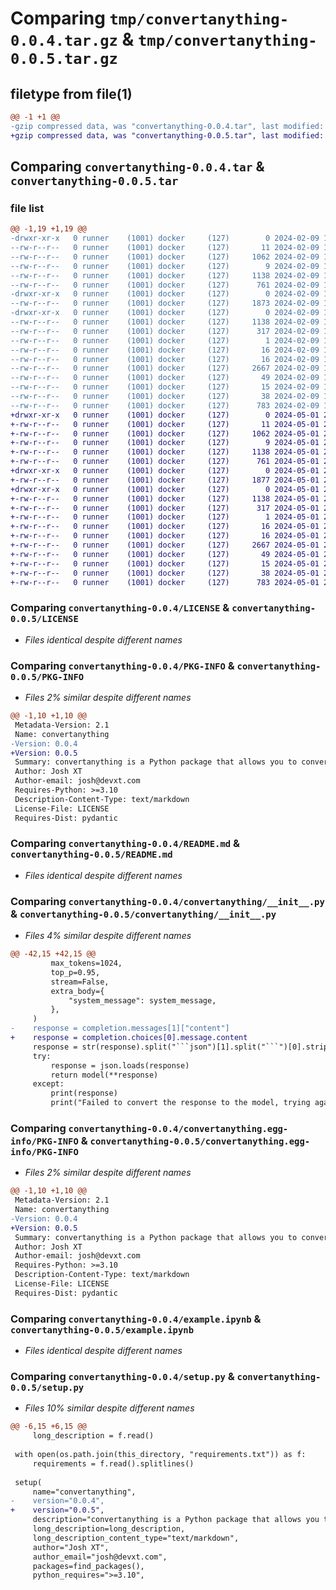 # Comparing `tmp/convertanything-0.0.4.tar.gz` & `tmp/convertanything-0.0.5.tar.gz`

## filetype from file(1)

```diff
@@ -1 +1 @@
-gzip compressed data, was "convertanything-0.0.4.tar", last modified: Fri Feb  9 12:26:15 2024, max compression
+gzip compressed data, was "convertanything-0.0.5.tar", last modified: Wed May  1 21:13:18 2024, max compression
```

## Comparing `convertanything-0.0.4.tar` & `convertanything-0.0.5.tar`

### file list

```diff
@@ -1,19 +1,19 @@
-drwxr-xr-x   0 runner    (1001) docker     (127)        0 2024-02-09 12:26:15.388843 convertanything-0.0.4/
--rw-r--r--   0 runner    (1001) docker     (127)       11 2024-02-09 12:26:04.000000 convertanything-0.0.4/.gitignore
--rw-r--r--   0 runner    (1001) docker     (127)     1062 2024-02-09 12:26:04.000000 convertanything-0.0.4/LICENSE
--rw-r--r--   0 runner    (1001) docker     (127)        9 2024-02-09 12:26:04.000000 convertanything-0.0.4/MANIFEST.in
--rw-r--r--   0 runner    (1001) docker     (127)     1138 2024-02-09 12:26:15.388843 convertanything-0.0.4/PKG-INFO
--rw-r--r--   0 runner    (1001) docker     (127)      761 2024-02-09 12:26:04.000000 convertanything-0.0.4/README.md
-drwxr-xr-x   0 runner    (1001) docker     (127)        0 2024-02-09 12:26:15.388843 convertanything-0.0.4/convertanything/
--rw-r--r--   0 runner    (1001) docker     (127)     1873 2024-02-09 12:26:04.000000 convertanything-0.0.4/convertanything/__init__.py
-drwxr-xr-x   0 runner    (1001) docker     (127)        0 2024-02-09 12:26:15.388843 convertanything-0.0.4/convertanything.egg-info/
--rw-r--r--   0 runner    (1001) docker     (127)     1138 2024-02-09 12:26:15.000000 convertanything-0.0.4/convertanything.egg-info/PKG-INFO
--rw-r--r--   0 runner    (1001) docker     (127)      317 2024-02-09 12:26:15.000000 convertanything-0.0.4/convertanything.egg-info/SOURCES.txt
--rw-r--r--   0 runner    (1001) docker     (127)        1 2024-02-09 12:26:15.000000 convertanything-0.0.4/convertanything.egg-info/dependency_links.txt
--rw-r--r--   0 runner    (1001) docker     (127)       16 2024-02-09 12:26:15.000000 convertanything-0.0.4/convertanything.egg-info/requires.txt
--rw-r--r--   0 runner    (1001) docker     (127)       16 2024-02-09 12:26:15.000000 convertanything-0.0.4/convertanything.egg-info/top_level.txt
--rw-r--r--   0 runner    (1001) docker     (127)     2667 2024-02-09 12:26:04.000000 convertanything-0.0.4/example.ipynb
--rw-r--r--   0 runner    (1001) docker     (127)       49 2024-02-09 12:26:04.000000 convertanything-0.0.4/pyproject.toml
--rw-r--r--   0 runner    (1001) docker     (127)       15 2024-02-09 12:26:04.000000 convertanything-0.0.4/requirements.txt
--rw-r--r--   0 runner    (1001) docker     (127)       38 2024-02-09 12:26:15.388843 convertanything-0.0.4/setup.cfg
--rw-r--r--   0 runner    (1001) docker     (127)      783 2024-02-09 12:26:04.000000 convertanything-0.0.4/setup.py
+drwxr-xr-x   0 runner    (1001) docker     (127)        0 2024-05-01 21:13:18.880257 convertanything-0.0.5/
+-rw-r--r--   0 runner    (1001) docker     (127)       11 2024-05-01 21:13:08.000000 convertanything-0.0.5/.gitignore
+-rw-r--r--   0 runner    (1001) docker     (127)     1062 2024-05-01 21:13:08.000000 convertanything-0.0.5/LICENSE
+-rw-r--r--   0 runner    (1001) docker     (127)        9 2024-05-01 21:13:08.000000 convertanything-0.0.5/MANIFEST.in
+-rw-r--r--   0 runner    (1001) docker     (127)     1138 2024-05-01 21:13:18.880257 convertanything-0.0.5/PKG-INFO
+-rw-r--r--   0 runner    (1001) docker     (127)      761 2024-05-01 21:13:08.000000 convertanything-0.0.5/README.md
+drwxr-xr-x   0 runner    (1001) docker     (127)        0 2024-05-01 21:13:18.880257 convertanything-0.0.5/convertanything/
+-rw-r--r--   0 runner    (1001) docker     (127)     1877 2024-05-01 21:13:08.000000 convertanything-0.0.5/convertanything/__init__.py
+drwxr-xr-x   0 runner    (1001) docker     (127)        0 2024-05-01 21:13:18.880257 convertanything-0.0.5/convertanything.egg-info/
+-rw-r--r--   0 runner    (1001) docker     (127)     1138 2024-05-01 21:13:18.000000 convertanything-0.0.5/convertanything.egg-info/PKG-INFO
+-rw-r--r--   0 runner    (1001) docker     (127)      317 2024-05-01 21:13:18.000000 convertanything-0.0.5/convertanything.egg-info/SOURCES.txt
+-rw-r--r--   0 runner    (1001) docker     (127)        1 2024-05-01 21:13:18.000000 convertanything-0.0.5/convertanything.egg-info/dependency_links.txt
+-rw-r--r--   0 runner    (1001) docker     (127)       16 2024-05-01 21:13:18.000000 convertanything-0.0.5/convertanything.egg-info/requires.txt
+-rw-r--r--   0 runner    (1001) docker     (127)       16 2024-05-01 21:13:18.000000 convertanything-0.0.5/convertanything.egg-info/top_level.txt
+-rw-r--r--   0 runner    (1001) docker     (127)     2667 2024-05-01 21:13:08.000000 convertanything-0.0.5/example.ipynb
+-rw-r--r--   0 runner    (1001) docker     (127)       49 2024-05-01 21:13:08.000000 convertanything-0.0.5/pyproject.toml
+-rw-r--r--   0 runner    (1001) docker     (127)       15 2024-05-01 21:13:08.000000 convertanything-0.0.5/requirements.txt
+-rw-r--r--   0 runner    (1001) docker     (127)       38 2024-05-01 21:13:18.880257 convertanything-0.0.5/setup.cfg
+-rw-r--r--   0 runner    (1001) docker     (127)      783 2024-05-01 21:13:08.000000 convertanything-0.0.5/setup.py
```

### Comparing `convertanything-0.0.4/LICENSE` & `convertanything-0.0.5/LICENSE`

 * *Files identical despite different names*

### Comparing `convertanything-0.0.4/PKG-INFO` & `convertanything-0.0.5/PKG-INFO`

 * *Files 2% similar despite different names*

```diff
@@ -1,10 +1,10 @@
 Metadata-Version: 2.1
 Name: convertanything
-Version: 0.0.4
+Version: 0.0.5
 Summary: convertanything is a Python package that allows you to convert any text into a structured format according to the schema provided.
 Author: Josh XT
 Author-email: josh@devxt.com
 Requires-Python: >=3.10
 Description-Content-Type: text/markdown
 License-File: LICENSE
 Requires-Dist: pydantic
```

### Comparing `convertanything-0.0.4/README.md` & `convertanything-0.0.5/README.md`

 * *Files identical despite different names*

### Comparing `convertanything-0.0.4/convertanything/__init__.py` & `convertanything-0.0.5/convertanything/__init__.py`

 * *Files 4% similar despite different names*

```diff
@@ -42,15 +42,15 @@
         max_tokens=1024,
         top_p=0.95,
         stream=False,
         extra_body={
             "system_message": system_message,
         },
     )
-    response = completion.messages[1]["content"]
+    response = completion.choices[0].message.content
     response = str(response).split("```json")[1].split("```")[0].strip()
     try:
         response = json.loads(response)
         return model(**response)
     except:
         print(response)
         print("Failed to convert the response to the model, trying again.")
```

### Comparing `convertanything-0.0.4/convertanything.egg-info/PKG-INFO` & `convertanything-0.0.5/convertanything.egg-info/PKG-INFO`

 * *Files 2% similar despite different names*

```diff
@@ -1,10 +1,10 @@
 Metadata-Version: 2.1
 Name: convertanything
-Version: 0.0.4
+Version: 0.0.5
 Summary: convertanything is a Python package that allows you to convert any text into a structured format according to the schema provided.
 Author: Josh XT
 Author-email: josh@devxt.com
 Requires-Python: >=3.10
 Description-Content-Type: text/markdown
 License-File: LICENSE
 Requires-Dist: pydantic
```

### Comparing `convertanything-0.0.4/example.ipynb` & `convertanything-0.0.5/example.ipynb`

 * *Files identical despite different names*

### Comparing `convertanything-0.0.4/setup.py` & `convertanything-0.0.5/setup.py`

 * *Files 10% similar despite different names*

```diff
@@ -6,15 +6,15 @@
     long_description = f.read()
 
 with open(os.path.join(this_directory, "requirements.txt")) as f:
     requirements = f.read().splitlines()
 
 setup(
     name="convertanything",
-    version="0.0.4",
+    version="0.0.5",
     description="convertanything is a Python package that allows you to convert any text into a structured format according to the schema provided.",
     long_description=long_description,
     long_description_content_type="text/markdown",
     author="Josh XT",
     author_email="josh@devxt.com",
     packages=find_packages(),
     python_requires=">=3.10",
```

